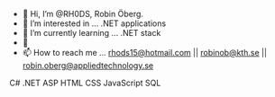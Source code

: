 - 👋 Hi, I’m @RH0DS, Robin Öberg. 
- 👀 I’m interested in ... .NET applications
- 🌱 I’m currently learning ... .NET stack
- 💞️ 
- 📫 How to reach me ... rhods15@hotmail.com || robinob@kth.se || robin.oberg@appliedtechnology.se



C#
.NET ASP
HTML
CSS
JavaScript
SQL
